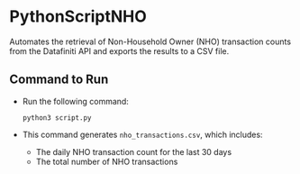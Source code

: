 # **PythonScriptNHO**

Automates the retrieval of Non-Household Owner (NHO) transaction counts from the Datafiniti API and exports the results to a CSV file.

## **Command to Run**

- Run the following command:

  `python3 script.py`

- This command generates `nho_transactions.csv`, which includes:
  - The daily NHO transaction count for the last 30 days
  - The total number of NHO transactions

